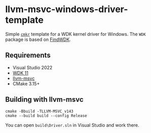 # llvm-msvc-windows-driver-template

Simple [`cmkr`](https://cmkr.build) template for a WDK kernel driver for Windows. The `WDK` package is based on [FindWDK](https://github.com/SergiusTheBest/FindWDK).

## Requirements

- Visual Studio 2022
- [WDK 11](https://learn.microsoft.com/en-us/windows-hardware/drivers/download-the-wdk)
- [llvm-msvc](https://github.com/NewWorldComingSoon/llvm-msvc-build/releases)
- CMake 3.15+

## Building with llvm-msvc

```
cmake -Bbuild -TLLVM-MSVC_v143
cmake --build build --config Release
```

You can open `build\Driver.sln` in Visual Studio and work there.
